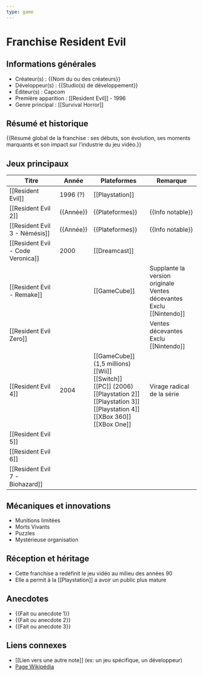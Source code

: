 ```yaml
---
type: game
---
```

# Franchise Resident Evil

## Informations générales
- Créateur(s) : {{Nom du ou des créateurs}}
- Développeur(s) : {{Studio(s) de développement}}
- Éditeur(s) : Capcom
- Première apparition : [[Resident Evil]] - 1996
- Genre principal : [[Survival Horror]]

## Résumé et historique
{{Résumé global de la franchise : ses débuts, son évolution, ses moments marquants et son impact sur l’industrie du jeu vidéo.}}

## Jeux principaux
| Titre                             | Année     | Plateformes                                                                                                                                                              | Remarque                                                                  |
| --------------------------------- | --------- | ------------------------------------------------------------------------------------------------------------------------------------------------------------------------ | ------------------------------------------------------------------------- |
| [[Resident Evil]]                 | 1996 (?)  | [[Playstation]]                                                                                                                                                          |                                                                           |
| [[Resident Evil 2]]               | {{Année}} | {{Plateformes}}                                                                                                                                                          | {{Info notable}}                                                          |
| [[Resident Evil 3 - Némésis]]     | {{Année}} | {{Plateformes}}                                                                                                                                                          | {{Info notable}}                                                          |
| [[Resident Evil - Code Veronica]] | 2000      | [[Dreamcast]]                                                                                                                                                            |                                                                           |
| [[Resident Evil - Remake]]        |           | [[GameCube]]                                                                                                                                                             | Supplante la version originale<br>Ventes décevantes<br>Exclu [[Nintendo]] |
| [[Resident Evil Zero]]            |           |                                                                                                                                                                          | Ventes décevantes<br>Exclu [[Nintendo]]                                   |
| [[Resident Evil 4]]               | 2004      | [[GameCube]] (1,5 millions)<br>[[Wii]]<br>[[Switch]]<br>[[PC]] (2006)<br>[[Playstation 2]]<br>[[Playstation 3]]<br>[[Playstation 4]]<br>[[XBox 360]]<br>[[XBox One]]<br> | Virage radical de la série                                                |
| [[Resident Evil 5]]               |           |                                                                                                                                                                          |                                                                           |
| [[Resident Evil 6]]               |           |                                                                                                                                                                          |                                                                           |
| [[Resident Evil 7 - Biohazard]]               |           |                                                                                                                                                                          |                                                                           |

## Mécaniques et innovations
- Munitions limitées
- Morts Vivants
- Puzzles
- Mystérieuse organisation

## Réception et héritage
- Cette franchise a redéfinit le jeu vidéo au milieu des années 90
- Elle a permit à la [[Playstation]] a avoir un public plus mature

## Anecdotes
- {{Fait ou anecdote 1}}
- {{Fait ou anecdote 2}}
- {{Fait ou anecdote 3}}

## Liens connexes
- [[Lien vers une autre note]] (ex: un jeu spécifique, un développeur)
- [Page Wikipédia](https://wikipedia.org)